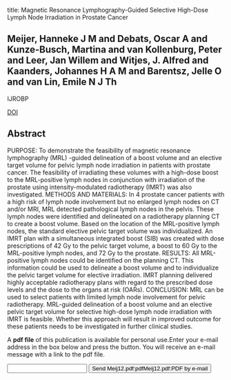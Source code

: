 title: Magnetic Resonance Lymphography-Guided Selective High-Dose Lymph Node Irradiation in Prostate Cancer

## Meijer, Hanneke J M and Debats, Oscar A and Kunze-Busch, Martina and van Kollenburg, Peter and Leer, Jan Willem and Witjes, J. Alfred and Kaanders, Johannes H A M and Barentsz, Jelle O and van Lin, Emile N J Th
IJROBP

<a href="https://doi.org/10.1016/j.ijrobp.2010.09.023">DOI</a>

## Abstract
PURPOSE: To demonstrate the feasibility of magnetic resonance lymphography (MRL) -guided delineation of a boost volume and an elective target volume for pelvic lymph node irradiation in patients with prostate cancer. The feasibility of irradiating these volumes with a high-dose boost to the MRL-positive lymph nodes in conjunction with irradiation of the prostate using intensity-modulated radiotherapy (IMRT) was also investigated. METHODS AND MATERIALS: In 4 prostate cancer patients with a high risk of lymph node involvement but no enlarged lymph nodes on CT and/or MRI, MRL detected pathological lymph nodes in the pelvis. These lymph nodes were identified and delineated on a radiotherapy planning CT to create a boost volume. Based on the location of the MRL-positive lymph nodes, the standard elective pelvic target volume was individualized. An IMRT plan with a simultaneous integrated boost (SIB) was created with dose prescriptions of 42 Gy to the pelvic target volume, a boost to 60 Gy to the MRL-positive lymph nodes, and 72 Gy to the prostate. RESULTS: All MRL-positive lymph nodes could be identified on the planning CT. This information could be used to delineate a boost volume and to individualize the pelvic target volume for elective irradiation. IMRT planning delivered highly acceptable radiotherapy plans with regard to the prescribed dose levels and the dose to the organs at risk (OARs). CONCLUSION: MRL can be used to select patients with limited lymph node involvement for pelvic radiotherapy. MRL-guided delineation of a boost volume and an elective pelvic target volume for selective high-dose lymph node irradiation with IMRT is feasible. Whether this approach will result in improved outcome for these patients needs to be investigated in further clinical studies.

A <b>pdf file</b> of this publication is available for personal use.Enter your e-mail address in the box below and press the button. You will receive an e-mail message with a link to the pdf file.
<form action="sender.php">  <input type="text" name="email">  <input type="submit" value="Send Meij12.pdf:pdfMeij12.pdf:PDF by e-mail"></form>